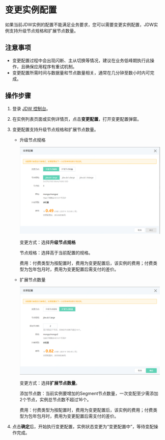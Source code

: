 # 变更实例配置

如果当前JDW实例的配置不能满足业务要求，您可以需要变更实例配置，JDW实例支持升级节点规格和扩展节点数量。

## 注意事项

- 变更配置过程中会出现闪断、主从切换等情况，建议在业务低峰期执行此操作，且确保应用程序有重试机制。
- 变更配置所需时间与数据量和节点数量相关，通常在几分钟至数小时内可完成。

## 操作步骤

1. 登录 [JDW 控制台](https://jdw-console.jdcloud.com/list)。

2. 在实例列表页面或实例详情页，点击**变更配置**，打开变更配置弹窗。

3. 变更配置支持升级节点规格和扩展节点数量。

   - 升级节点规格

     ![image-20191226144738092](../../../../../image/JCS-for-Greenplum/jdw-015.png)
     
     变更方式：选择**升级节点规格**
   
     节点规格：选择高于当前配置的规格。
   
     费用：付费类型为按配置时，费用为变更配置后，该实例的费用；付费类型为包年包月时，费用为变更配置后需支付的差价。
   
   - 扩展节点数量

     ![image-20191226150310512](../../../../../image/JCS-for-Greenplum/jdw-016.png)
   
     变更方式：选择**扩展节点数量**。
     
     添加节点数：当前实例要增加的Segment节点数量，一次变配至少需添加2个节点，实例总节点数不超过16个。
     
     费用：付费类型为按配置时，费用为变更配置后，该实例的费用；付费类型为包年包月时，费用为变更配置后需支付的差价。
   
4. 点击**确定**后，开始执行变更配置，实例状态变更为“变更配置中”，等待变配操作完成。
   
   
   
   

